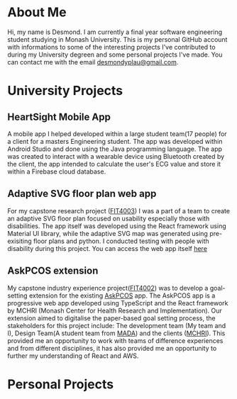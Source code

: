 # About Me
Hi, my name is Desmond. I am currently a final year software engineering student studying in Monash University. This is my personal GitHub account with informations to some of the interesting projects I've contributed to during my University degreen and some personal projects I've made. You can contact me with the email desmondyplau@gmail.com.

# University Projects
## HeartSight Mobile App
A mobile app I helped developed within a large student team(17 people) for  a client for a masters Engineering student. The app was developed within Android Studio and done using the Java programming language. The app was created to interact with a wearable device using Bluetooth created by the client, the app intended to calculate the user's ECG value and store it within a Firebase cloud database.

## Adaptive SVG floor plan web app
For my capstone research project ([FIT4003](https://handbook.monash.edu/2021/units/FIT4003)) I was a part of a team to create an adaptive SVG floor plan focused on usability especially those with disabilities. The app itself was developed using the React framework using Material UI library, while the adaptive SVG map was generated using pre-exisiting floor plans and python. I conducted testing with people with disability during this project. You can access the web app itself [here](https://fit4003-group19.github.io/adaptive-svg/)

## AskPCOS extension
My capstone industry experience project([FIT4002](https://handbook.monash.edu/2022/units/FIT4002)) was to develop a goal-setting extension for the existing [AskPCOS](https://www.askpcos.org/) app. The AskPCOS app is a progressive web app developed using TypeScript and the React framework by MCHRI (Monash Center for Health Research and Implementation). Our extension aimed to digitalise the paper-based goal setting process, the stakeholders for this project include: The development team (My team and I), Design Team(A student team from [MADA](https://www.monash.edu/mada)) and the clients ([MCHRI](https://www.monash.edu/medicine/sphpm/mchri)). This provided me an opportunity to work with teams of difference experiences and from different disciplines, it has also provided me an opportunity to further my understanding of React and AWS.


# Personal Projects

<!--
**desmondyplau/desmondyplau** is a ✨ _special_ ✨ repository because its `README.md` (this file) appears on your GitHub profile.

Here are some ideas to get you started:

- 🔭 I’m currently working on ...
- 🌱 I’m currently learning ...
- 👯 I’m looking to collaborate on ...
- 🤔 I’m looking for help with ...
- 💬 Ask me about ...
- 📫 How to reach me: ...
- 😄 Pronouns: ...
- ⚡ Fun fact: ...
-->
